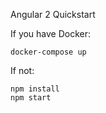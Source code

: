 Angular 2 Quickstart

If you have Docker:

    docker-compose up

If not:

    npm install
    npm start

